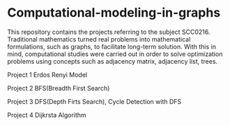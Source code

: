 # Computational-modeling-in-graphs



This repository contains the projects referring to the subject SCC0216. Traditional mathematics turned real problems into mathematical formulations, such as graphs, to facilitate long-term solution. With this in mind, computational studies were carried out in order to solve optimization problems using concepts such as adjacency matrix, adjacency list, trees.


Project 1
  Erdos Renyi Model
  
Project 2
  BFS(Breadth First Search)

Project 3
  DFS(Depth Firts Search),
   Cycle Detection with DFS

Project 4
  Dijkrsta Algorithm
